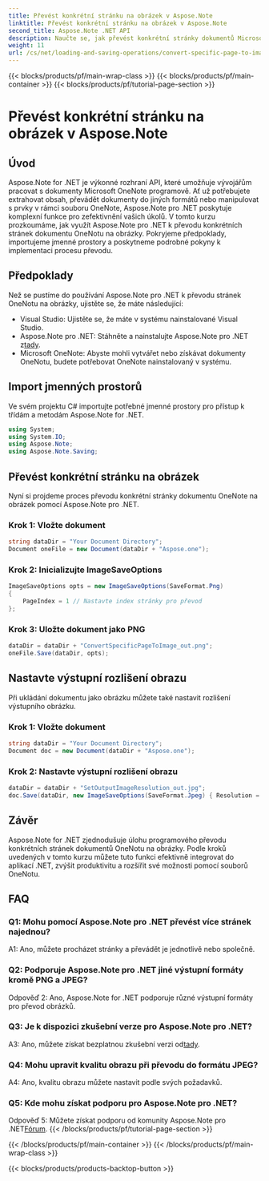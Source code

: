 ```yaml
---
title: Převést konkrétní stránku na obrázek v Aspose.Note
linktitle: Převést konkrétní stránku na obrázek v Aspose.Note
second_title: Aspose.Note .NET API
description: Naučte se, jak převést konkrétní stránky dokumentů Microsoft OneNote na obrázky programově pomocí Aspose.Note pro .NET.
weight: 11
url: /cs/net/loading-and-saving-operations/convert-specific-page-to-image/
---
```


{{< blocks/products/pf/main-wrap-class >}}
{{< blocks/products/pf/main-container >}}
{{< blocks/products/pf/tutorial-page-section >}}

# Převést konkrétní stránku na obrázek v Aspose.Note

## Úvod

Aspose.Note for .NET je výkonné rozhraní API, které umožňuje vývojářům pracovat s dokumenty Microsoft OneNote programově. Ať už potřebujete extrahovat obsah, převádět dokumenty do jiných formátů nebo manipulovat s prvky v rámci souboru OneNote, Aspose.Note pro .NET poskytuje komplexní funkce pro zefektivnění vašich úkolů. V tomto kurzu prozkoumáme, jak využít Aspose.Note pro .NET k převodu konkrétních stránek dokumentu OneNotu na obrázky. Pokryjeme předpoklady, importujeme jmenné prostory a poskytneme podrobné pokyny k implementaci procesu převodu.

## Předpoklady

Než se pustíme do používání Aspose.Note pro .NET k převodu stránek OneNotu na obrázky, ujistěte se, že máte následující:

- Visual Studio: Ujistěte se, že máte v systému nainstalované Visual Studio.
-  Aspose.Note pro .NET: Stáhněte a nainstalujte Aspose.Note pro .NET z[tady](https://releases.aspose.com/note/net/).
- Microsoft OneNote: Abyste mohli vytvářet nebo získávat dokumenty OneNotu, budete potřebovat OneNote nainstalovaný v systému.

## Import jmenných prostorů

Ve svém projektu C# importujte potřebné jmenné prostory pro přístup k třídám a metodám Aspose.Note for .NET.

```csharp
using System;
using System.IO;
using Aspose.Note;
using Aspose.Note.Saving;
```

## Převést konkrétní stránku na obrázek

Nyní si projdeme proces převodu konkrétní stránky dokumentu OneNote na obrázek pomocí Aspose.Note pro .NET.

### Krok 1: Vložte dokument

```csharp
string dataDir = "Your Document Directory";
Document oneFile = new Document(dataDir + "Aspose.one");
```

### Krok 2: Inicializujte ImageSaveOptions

```csharp
ImageSaveOptions opts = new ImageSaveOptions(SaveFormat.Png)
{
    PageIndex = 1 // Nastavte index stránky pro převod
};
```

### Krok 3: Uložte dokument jako PNG

```csharp
dataDir = dataDir + "ConvertSpecificPageToImage_out.png";
oneFile.Save(dataDir, opts);
```

## Nastavte výstupní rozlišení obrazu

Při ukládání dokumentu jako obrázku můžete také nastavit rozlišení výstupního obrázku.

### Krok 1: Vložte dokument

```csharp
string dataDir = "Your Document Directory";
Document doc = new Document(dataDir + "Aspose.one");
```

### Krok 2: Nastavte výstupní rozlišení obrazu

```csharp
dataDir = dataDir + "SetOutputImageResolution_out.jpg";
doc.Save(dataDir, new ImageSaveOptions(SaveFormat.Jpeg) { Resolution = 220 });
```

## Závěr

Aspose.Note for .NET zjednodušuje úlohu programového převodu konkrétních stránek dokumentů OneNotu na obrázky. Podle kroků uvedených v tomto kurzu můžete tuto funkci efektivně integrovat do aplikací .NET, zvýšit produktivitu a rozšířit své možnosti pomocí souborů OneNotu.

## FAQ

### Q1: Mohu pomocí Aspose.Note pro .NET převést více stránek najednou?

A1: Ano, můžete procházet stránky a převádět je jednotlivě nebo společně.

### Q2: Podporuje Aspose.Note pro .NET jiné výstupní formáty kromě PNG a JPEG?

Odpověď 2: Ano, Aspose.Note for .NET podporuje různé výstupní formáty pro převod obrázků.

### Q3: Je k dispozici zkušební verze pro Aspose.Note pro .NET?

 A3: Ano, můžete získat bezplatnou zkušební verzi od[tady](https://releases.aspose.com/).

### Q4: Mohu upravit kvalitu obrazu při převodu do formátu JPEG?

A4: Ano, kvalitu obrazu můžete nastavit podle svých požadavků.

### Q5: Kde mohu získat podporu pro Aspose.Note pro .NET?

 Odpověď 5: Můžete získat podporu od komunity Aspose.Note pro .NET[Fórum](https://forum.aspose.com/c/note/28).
{{< /blocks/products/pf/tutorial-page-section >}}

{{< /blocks/products/pf/main-container >}}
{{< /blocks/products/pf/main-wrap-class >}}

{{< blocks/products/products-backtop-button >}}
